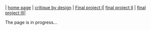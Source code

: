 | [home page](README.md) | [critique by design](critique-by-design.md) | [Final project I](final-project-part-one.md)| [final project II](final-project-part-three.md) | [final project III](final-project-part-three.md)|


The page is in progress...
